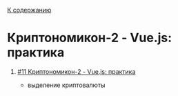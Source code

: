 [К содержанию](../readme.md#введение-в-web-разработку)

# Криптономикон-2 - Vue.js: практика

<!-- 28 мин -->

1. [#11 Криптономикон-2 - Vue.js: практика](https://www.youtube.com/watch?v=Xzx8SCzrfXU)

    * выделение криптовалюты
    

